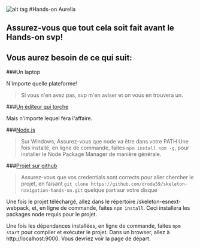 ![alt tag](http://aurelia.io/images/main-logo.svg)
#Hands-on Aurelia

## Assurez-vous que tout cela soit fait avant le Hands-on svp! 
## Vous aurez besoin de ce qui suit: 

###Un laptop

N'importe quelle plateforme!
> Si vous n'en avez pas, svp m'en aviser et on vous en trouvera un. 

###[Un éditeur qui torche](https://code.visualstudio.com)

Mais n'importe lequel fera l'affaire. 

###[Node.js](https://nodejs.org/dist/v6.7.0/node-v6.7.0-x64.msi)
> Sur Windows, Assurez-vous que node va être dans votre PATH
Une fois installé, en ligne de commande, faites `npm install npm -g`, pour installer le Node Package Manager de manière générale. 

###[Projet sur github](https://github.com/droda59/skeleton-navigation-hands-on)
> Assurez-vous que vos credentials sont corrects pour aller chercher le projet, en faisant `git clone https://github.com/droda59/skeleton-navigation-hands-on.git` quelque part sur votre disque

Une fois le projet téléchargé, allez dans le répertoire /skeleton-esnext-webpack, et, en ligne de commande, faites `npm install`. Ceci installera les packages node requis pour le projet. 

Une fois les dépendances installées, en ligne de commande, faites `npm start` pour compiler et exécuter le projet. Dans un browser, allez à http://localhost:9000. Vous devriez voir la page de départ. 

